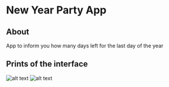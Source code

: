 # New Year Party App

## About
App to inform you how many days left for the last day of the year

## Prints of the interface
![alt text](https://i.postimg.cc/9QKGbrfz/print1.png)
![alt text](https://i.postimg.cc/kGJ8GSTY/print2.png)
